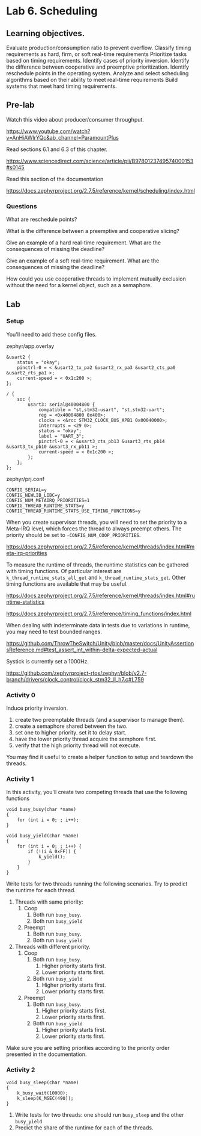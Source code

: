 # Lab 6. Scheduling

## Learning objectives.
Evaluate production/consumption ratio to prevent overflow.
Classify timing requirements as hard, firm, or soft real-time requirements
Prioritize tasks based on timing requirements.
Identify cases of priority inversion.
Identify the difference between cooperative and preemptive prioritization.
Identify reschedule points in the operating system.
Analyze and select scheduling algorithms based on their ability to meet real-time requirements
Build systems that meet hard timing requirements.

## Pre-lab
Watch this video about producer/consumer throughput.

https://www.youtube.com/watch?v=AnHiAWlrYQc&ab_channel=ParamountPlus

Read sections 6.1 and 6.3 of this chapter.

https://www.sciencedirect.com/science/article/pii/B9780123749574000153#s0145

Read this section of the documentation

https://docs.zephyrproject.org/2.7.5/reference/kernel/scheduling/index.html

### Questions
What are reschedule points?

What is the difference between a preemptive and cooperative slicing?

Give an example of a hard real-time requirement. What are the consequences of missing the deadline?

Give an example of a soft real-time requirement. What are the consequences of missing the deadline?

How could you use cooperative threads to implement mutually exclusion without the need for a kernel object, such as a semaphore.

## Lab

### Setup
You'll need to add these config files.

zephyr/app.overlay
```
&usart2 {
    status = "okay";
    pinctrl-0 = < &usart2_tx_pa2 &usart2_rx_pa3 &usart2_cts_pa0 &usart2_rts_pa1 >;
    current-speed = < 0x1c200 >;
};

/ {
    soc {
        usart3: serial@40004800 {
            compatible = "st,stm32-usart", "st,stm32-uart";
            reg = <0x40004800 0x400>;
            clocks = <&rcc STM32_CLOCK_BUS_APB1 0x00040000>;
            interrupts = <29 0>;
            status = "okay";
            label = "UART_3";
            pinctrl-0 = < &usart3_cts_pb13 &usart3_rts_pb14 &usart3_tx_pb10 &usart3_rx_pb11 >;
			current-speed = < 0x1c200 >;
        };
    };
};
```

zephyr/prj.conf
```
CONFIG_SERIAL=y
CONFIG_NEWLIB_LIBC=y
CONFIG_NUM_METAIRQ_PRIORITIES=1
CONFIG_THREAD_RUNTIME_STATS=y
CONFIG_THREAD_RUNTIME_STATS_USE_TIMING_FUNCTIONS=y
```

When you create supervisor threads, you will need to set the priority to a Meta-IRQ level, which forces the thread to always preempt others. The priority should be set to `-CONFIG_NUM_COOP_PRIORITIES`.

https://docs.zephyrproject.org/2.7.5/reference/kernel/threads/index.html#meta-irq-priorities

To measure the runtime of threads, the runtime statistics can be gathered with timing functions. Of particular interest are `k_thread_runtime_stats_all_get` and `k_thread_runtime_stats_get`. Other timing functions are available that may be useful.

https://docs.zephyrproject.org/2.7.5/reference/kernel/threads/index.html#runtime-statistics

https://docs.zephyrproject.org/2.7.5/reference/timing_functions/index.html

When dealing with indeterminate data in tests due to variations in runtime, you may need to test bounded ranges.

https://github.com/ThrowTheSwitch/Unity/blob/master/docs/UnityAssertionsReference.md#test_assert_int_within-delta-expected-actual

Systick is currently set a 1000Hz.

https://github.com/zephyrproject-rtos/zephyr/blob/v2.7-branch/drivers/clock_control/clock_stm32_ll_h7.c#L759

### Activity 0
Induce priority inversion.

1. create two preemptable threads (and a supervisor to manage them).
1. create a semaphore shared between the two.
1. set one to higher priority. set it to delay start.
1. have the lower priority thread acquire the semphore first.
1. verify that the high priority thread will not execute.

You may find it useful to create a helper function to setup and teardown the threads.

### Activity 1
In this activity, you'll create two competing threads that use the following functions
```
void busy_busy(char *name)
{
    for (int i = 0; ; i++);
}

void busy_yield(char *name)
{
    for (int i = 0; ; i++) {
        if (!(i & 0xFF)) {
            k_yield();
        }
    }
}
```
Write tests for two threads running the following scenarios. Try to predict the runtime for each thread.
1. Threads with same priority:
    1. Coop
        1. Both run `busy_busy`.
        1. Both run `busy_yield`
    1. Preempt
        1. Both run `busy_busy`.
        1. Both run `busy_yield`
1. Threads with different priority.
    1. Coop
        1. Both run `busy_busy`.
            1. Higher priority starts first.
            1. Lower priority starts first.
        1. Both run `busy_yield`
            1. Higher priority starts first.
            1. Lower priority starts first.
    1. Preempt
        1. Both run `busy_busy`.
            1. Higher priority starts first.
            1. Lower priority starts first.
        1. Both run `busy_yield`
            1. Higher priority starts first.
            1. Lower priority starts first.

Make sure you are setting priorities according to the priority order presented in the documentation.

### Activity 2

```
void busy_sleep(char *name)
{
    k_busy_wait(10000);
    k_sleep(K_MSEC(490));
}
```
1. Write tests for two threads: one should run `busy_sleep` and the other `busy_yield`
1. Predict the share of the runtime for each of the threads.
